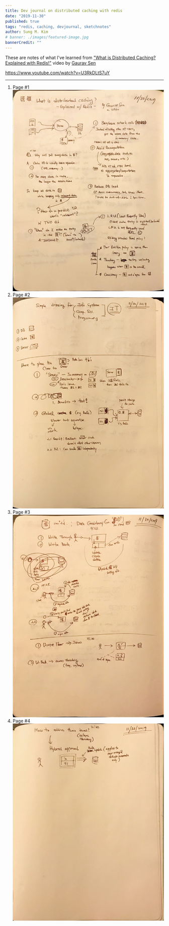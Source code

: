 ```yaml
---
title: Dev journal on distributed caching with redis
date: "2019-11-30"
published: true
tags: "redis, caching, devjournal, sketchnotes"
author: Sung M. Kim
# banner: ./images/featured-image.jpg
bannerCredit: ""
---
```


These are notes of what I've learned from ["What is Distributed Caching? Explained with Redis!"](https://www.youtube.com/watch?v=U3RkDLtS7uY) video by [Gaurav Sen](https://twitter.com/gkcs_)

https://www.youtube.com/watch?v=U3RkDLtS7uY

---

1. Page #1
   <img src="./images/cache-1.jpg" />
2. Page #2
   <img src="./images/cache-2.jpg" />
3. Page #3
   <img src="./images/cache-3.jpg" />
4. Page #4
   <img src="./images/cache-4.jpg" />

